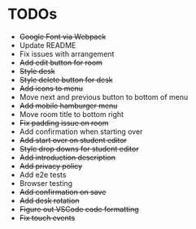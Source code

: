 # TODOs

* ~~Google Font via Webpack~~
* Update README
* Fix issues with arrangement
* ~~Add edit button for room~~
* ~~Style desk~~
* ~~Style delete button for desk~~
* ~~Add icons to menu~~
* Move next and previous button to bottom of menu
* ~~Add mobile hamburger menu~~
* Move room title to bottom right
* ~~Fix padding issue on room~~
* Add confirmation when starting over
* ~~Add start over on student editor~~
* ~~Style drop downs for student editor~~
* ~~Add introduction description~~
* ~~Add privacy policy~~
* Add e2e tests
* Browser testing
* ~~Add confirmation on save~~
* ~~Add desk rotation~~
* ~~Figure out VSCode code formatting~~
* ~~Fix touch events~~